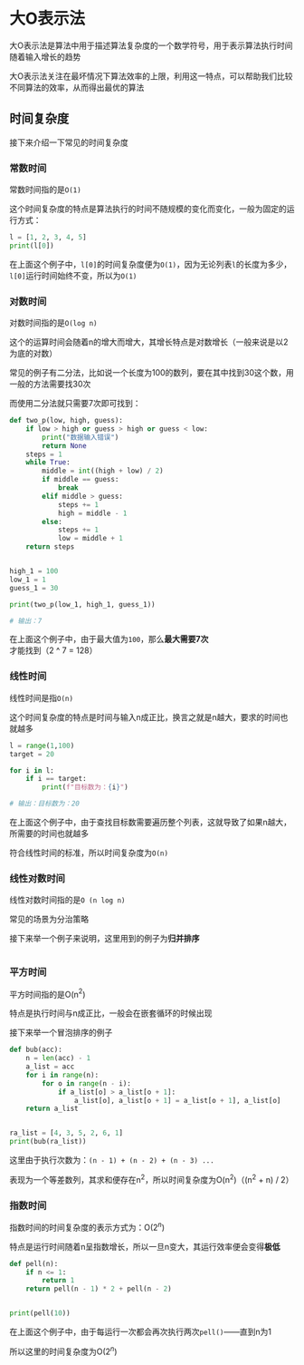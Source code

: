 # 大O表示法
大O表示法是算法中用于描述算法复杂度的一个数学符号，用于表示算法执行时间随着输入增长的趋势

大O表示法关注在最坏情况下算法效率的上限，利用这一特点，可以帮助我们比较不同算法的效率，从而得出最优的算法

## 时间复杂度
接下来介绍一下常见的时间复杂度

### 常数时间
常数时间指的是`O(1)`

这个时间复杂度的特点是算法执行的时间不随规模的变化而变化，一般为固定的运行方式：

``` Python
l = [1, 2, 3, 4, 5]
print(l[0])

```
在上面这个例子中，`l[0]`的时间复杂度便为`O(1)`，因为无论列表`l`的长度为多少，`l[0]`运行时间始终不变，所以为`O(1)`

### 对数时间
对数时间指的是`O(log n)`

这个的运算时间会随着n的增大而增大，其增长特点是对数增长（一般来说是以2为底的对数）

常见的例子有二分法，比如说一个长度为100的数列，要在其中找到30这个数，用一般的方法需要找30次

而使用二分法就只需要7次即可找到：

``` Python
def two_p(low, high, guess):
    if low > high or guess > high or guess < low:
        print("数据输入错误")
        return None
    steps = 1
    while True:
        middle = int((high + low) / 2)
        if middle == guess:
            break
        elif middle > guess:
            steps += 1
            high = middle - 1
        else:
            steps += 1
            low = middle + 1
    return steps


high_1 = 100
low_1 = 1
guess_1 = 30

print(two_p(low_1, high_1, guess_1))

# 输出：7
```
在上面这个例子中，由于最大值为`100`，那么**最大需要7次**才能找到（2 ^ 7 = 128）

### 线性时间
线性时间是指`O(n)`

这个时间复杂度的特点是时间与输入n成正比，换言之就是n越大，要求的时间也就越多

``` Python
l = range(1,100)
target = 20

for i in l:
    if i == target:
        print(f"目标数为：{i}")

# 输出：目标数为：20
```
在上面这个例子中，由于查找目标数需要遍历整个列表，这就导致了如果n越大，所需要的时间也就越多

符合线性时间的标准，所以时间复杂度为`O(n)`

### 线性对数时间
线性对数时间指的是`O (n log n)`

常见的场景为分治策略

接下来举一个例子来说明，这里用到的例子为**归并排序**
``` Python

```

### 平方时间
平方时间指的是O(n$^2$)

特点是执行时间与n成正比，一般会在嵌套循环的时候出现

接下来举一个冒泡排序的例子
``` Python
def bub(acc):
    n = len(acc) - 1
    a_list = acc
    for i in range(n):
        for o in range(n - i):
            if a_list[o] > a_list[o + 1]:
                a_list[o], a_list[o + 1] = a_list[o + 1], a_list[o]
    return a_list


ra_list = [4, 3, 5, 2, 6, 1]
print(bub(ra_list))
```

这里由于执行次数为：`(n - 1) + (n - 2) + (n - 3) ...`

表现为一个等差数列，其求和便存在n$^2$，所以时间复杂度为O(n$^2$)（(n$^2$ + n) / 2）

### 指数时间
指数时间的时间复杂度的表示方式为：O(2$^n$)

特点是运行时间随着n呈指数增长，所以一旦n变大，其运行效率便会变得**极低**

``` Python
def pell(n):
    if n <= 1:
        return 1
    return pell(n - 1) * 2 + pell(n - 2)


print(pell(10))

```
在上面这个例子中，由于每运行一次都会再次执行两次`pell()`——直到n为1

所以这里的时间复杂度为O(2$^n$)